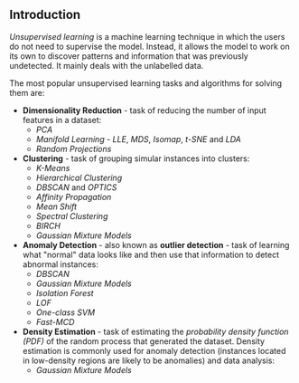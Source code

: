 ## Introduction

*Unsupervised learning* is a machine learning technique in which the users do not need to supervise the model. Instead, it allows the model to work on its own to discover patterns and information that was previously undetected. It mainly deals with the unlabelled data.

The most popular unsupervised learning tasks and algorithms for solving them are:
- **Dimensionality Reduction** - task of reducing the number of input features in a dataset:
  - *PCA*
  - *Manifold Learning* - *LLE*, *MDS*, *Isomap*, *t-SNE* and *LDA*
  - *Random Projections*
- **Clustering** - task of grouping simular instances into clusters:
  - *K-Means*
  - *Hierarchical Clustering*
  - *DBSCAN* and *OPTICS*
  - *Affinity Propagation*
  - *Mean Shift*
  - *Spectral Clustering*
  - *BIRCH*
  - *Gaussian Mixture Models*
- **Anomaly Detection** - also known as **outlier detection** - task of learning what "normal" data looks like and then use that information to detect abnormal instances:
  - *DBSCAN*
  - *Gaussian Mixture Models*
  - *Isolation Forest*
  - *LOF*
  - *One-class SVM*
  - *Fast-MCD*
- **Density Estimation** - task of estimating the *probability density function (PDF)* of the random process that generated the dataset. Density estimation is commonly used for anomaly detection (instances located in low-density regions are likely to be anomalies) and data analysis:
  - *Gaussian Mixture Models*